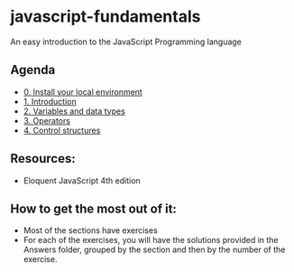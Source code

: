 # javascript-fundamentals
An easy introduction to the JavaScript Programming language

## Agenda
* [0. Install your local environment](<./0. environment-setup/content.md>)
* [1. Introduction](<./1. introduction/content.md>)
* [2. Variables and data types](<./2. variables-and-datatypes/content.md>)
* [3. Operators](<./3. operators/content.md>)
* [4. Control structures](<4. control-structures/content.md>)

## Resources:
- Eloquent JavaScript 4th edition

## How to get the most out of it:

- Most of the sections have exercises
- For each of the exercises, you will have the solutions provided in the Answers folder, grouped by the section and then by the number of the exercise.
